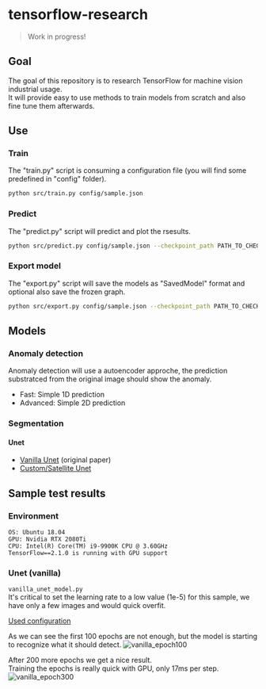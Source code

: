 # tensorflow-research

> Work in progress!

## Goal

The goal of this repository is to research TensorFlow for machine vision industrial usage. <br/>
It will provide easy to use methods to train models from scratch and also fine tune them afterwards.

## Use
### Train
The "train.py" script is consuming a configuration file (you will find some predefined in "config" folder).
```bash
python src/train.py config/sample.json
```
### Predict
The "predict.py" script will predict and plot the rsesults.
```bash
python src/predict.py config/sample.json --checkpoint_path PATH_TO_CHECKPOINT --test_files_path PATH_TO_THE_IMAGES_TO_PREDICT
```

### Export model
The "export.py" script will save the models as "SavedModel" format and optional also save the frozen graph.

```bash
python src/export.py config/sample.json --checkpoint_path PATH_TO_CHECKPOINT --output_path DIRECTORY_TO_SAVE_MODEL --save_frozen_graph OPTIONAL_DEFAULT_FALSE
```

## Models
### Anomaly detection
Anomaly detection will use a autoencoder approche, the prediction substratced from the original image should show the anomaly.
- Fast: Simple 1D prediction
- Advanced: Simple 2D prediction
### Segmentation
#### Unet
- [Vanilla Unet](https://arxiv.org/pdf/1505.04597.pdf) (original paper)
- [Custom/Satellite Unet](https://github.com/karolzak/keras-unet)

## Sample test results
### Environment
    OS: Ubuntu 18.04
    GPU: Nvidia RTX 2080Ti
    CPU: Intel(R) Core(TM) i9-9900K CPU @ 3.60GHz
    TensorFlow==2.1.0 is running with GPU support

### Unet (vanilla)
`vanilla_unet_model.py` <br/>
It's critical to set the learning rate to a low value (1e-5) for this sample, we have only a few images and would quick overfit.

[Used configuration](https://github.com/Light4Code/tensorflow-research/blob/master/config/anomaly_detection_wood_plate.json)

As we can see the first 100 epochs are not enough, but the model is starting to recognize what it should detect.
![vanilla_epoch100](https://raw.githubusercontent.com/Light4Code/tensorflow-research/master/doc/img/wood_vanilla_unet_100epoch.png)

After 200 more epochs we get a nice result. <br/>
Training the epochs is really quick with GPU, only 17ms per step.
![vanilla_epoch300](https://raw.githubusercontent.com/Light4Code/tensorflow-research/master/doc/img/wood_vanilla_unet_300epoch.png)